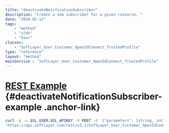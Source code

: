 ```yaml
---
title: "deactivateNotificationSubscriber"
description: "Create a new subscriber for a given resource. "
date: "2018-02-12"
tags:
    - "method"
    - "sldn"
    - "User"
classes:
    - "SoftLayer_User_Customer_OpenIdConnect_TrustedProfile"
type: "reference"
layout: "method"
mainService : "SoftLayer_User_Customer_OpenIdConnect_TrustedProfile"
---
```


# [REST Example](#deactivateNotificationSubscriber-example) <a href="/article/rest/"><i class="fas fa-question"></i></a> {#deactivateNotificationSubscriber-example .anchor-link} 
```bash
curl -g -u $SL_USER:$SL_APIKEY -X POST -d '{"parameters": [string, int]}' \
'https://api.softlayer.com/rest/v3.1/SoftLayer_User_Customer_OpenIdConnect_TrustedProfile/{SoftLayer_User_Customer_OpenIdConnect_TrustedProfileID}/deactivateNotificationSubscriber'
```
